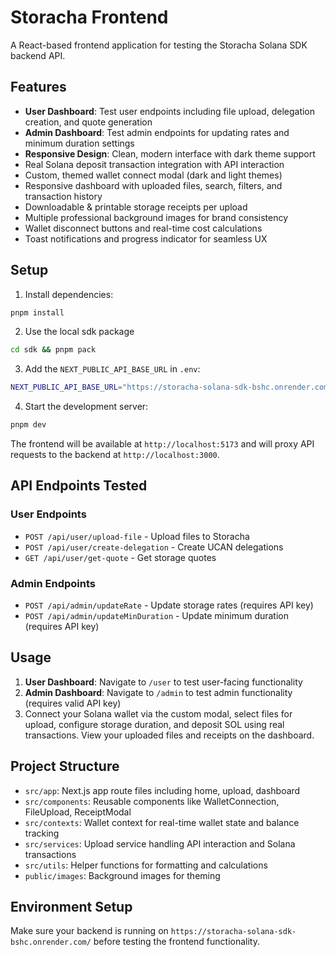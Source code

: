 # Storacha Frontend

A React-based frontend application for testing the Storacha Solana SDK backend API.

## Features

- **User Dashboard**: Test user endpoints including file upload, delegation creation, and quote generation
- **Admin Dashboard**: Test admin endpoints for updating rates and minimum duration settings
- **Responsive Design**: Clean, modern interface with dark theme support
- Real Solana deposit transaction integration with API interaction
- Custom, themed wallet connect modal (dark and light themes)
- Responsive dashboard with uploaded files, search, filters, and transaction history
- Downloadable & printable storage receipts per upload
- Multiple professional background images for brand consistency
- Wallet disconnect buttons and real-time cost calculations
- Toast notifications and progress indicator for seamless UX

## Setup

1. Install dependencies:
```bash
pnpm install
```

2. Use the local sdk package
```bash
cd sdk && pnpm pack
```

3. Add the `NEXT_PUBLIC_API_BASE_URL` in `.env`:
```bash
NEXT_PUBLIC_API_BASE_URL="https://storacha-solana-sdk-bshc.onrender.com/api"
```

4. Start the development server:
```bash
pnpm dev
```


The frontend will be available at `http://localhost:5173` and will proxy API requests to the backend at `http://localhost:3000`.

## API Endpoints Tested

### User Endpoints
- `POST /api/user/upload-file` - Upload files to Storacha
- `POST /api/user/create-delegation` - Create UCAN delegations
- `GET /api/user/get-quote` - Get storage quotes

### Admin Endpoints
- `POST /api/admin/updateRate` - Update storage rates (requires API key)
- `POST /api/admin/updateMinDuration` - Update minimum duration (requires API key)

## Usage

1. **User Dashboard**: Navigate to `/user` to test user-facing functionality
2. **Admin Dashboard**: Navigate to `/admin` to test admin functionality (requires valid API key)
3. Connect your Solana wallet via the custom modal, select files for upload, configure storage duration, and deposit SOL using real transactions. View your uploaded files and receipts on the dashboard.

## Project Structure

- `src/app`: Next.js app route files including home, upload, dashboard
- `src/components`: Reusable components like WalletConnection, FileUpload, ReceiptModal
- `src/contexts`: Wallet context for real-time wallet state and balance tracking
- `src/services`: Upload service handling API interaction and Solana transactions
- `src/utils`: Helper functions for formatting and calculations
- `public/images`: Background images for theming

## Environment Setup

Make sure your backend is running on `https://storacha-solana-sdk-bshc.onrender.com/` before testing the frontend functionality.
